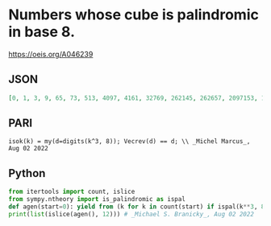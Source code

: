 # Numbers whose cube is palindromic in base 8\.
https://oeis.org/A046239
## JSON
```JSON
[0, 1, 3, 9, 65, 73, 513, 4097, 4161, 32769, 262145, 262657, 2097153, 16777217, 16781313, 134217729, 1073741825, 1073774593, 8589934593, 68719476737, 68719738881]
```
## PARI
```PARI
isok(k) = my(d=digits(k^3, 8)); Vecrev(d) == d; \\ _Michel Marcus_, Aug 02 2022
```
## Python
```Python
from itertools import count, islice
from sympy.ntheory import is_palindromic as ispal
def agen(start=0): yield from (k for k in count(start) if ispal(k**3, 8))
print(list(islice(agen(), 12))) # _Michael S. Branicky_, Aug 02 2022
```
